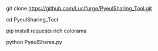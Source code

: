 git clone https://github.com/Lucifurge/PyeulSharing_Tool.git


cd PyeulSharing_Tool


pip install requests rich colorama

python PyeulShares.py
